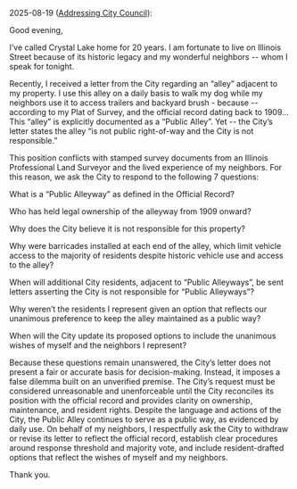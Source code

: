 2025-08-19 ([Addressing City Council](https://youtu.be/nGpIplBap8s?t=801)):

Good evening,

I’ve called Crystal Lake home for 20 years. I am fortunate to live on Illinois Street because of its historic legacy and my wonderful neighbors -- whom I speak for tonight.

Recently, I received a letter from the City regarding an “alley” adjacent to my property. I use this alley on a daily basis to walk my dog while my neighbors use it to access trailers and backyard brush - because -- according to my Plat of Survey, and the official record dating back to 1909… 
This “alley” is explicitly documented as a “Public Alley”. 
Yet -- the City’s letter states the alley “is not public right-of-way and the City is not responsible.”

This position conflicts with stamped survey documents from an Illinois Professional Land Surveyor and the lived experience of my neighbors. For this reason, we ask the City to respond to the following 7 questions:

What is a “Public Alleyway” as defined in the Official Record?

Who has held legal ownership of the alleyway from 1909 onward?

Why does the City believe it is not responsible for this property?

Why were barricades installed at each end of the alley, which limit vehicle access to the majority of residents despite historic vehicle use and access to the alley?

When will additional City residents, adjacent to “Public Alleyways”, be sent letters asserting the City is not responsible for “Public Alleyways”?

Why weren’t the residents I represent given an option that reflects our unanimous preference to keep the alley maintained as a public way?

When will the City update its proposed options to include the unanimous wishes of myself and the neighbors I represent?

Because these questions remain unanswered, the City’s letter does not present a fair or accurate basis for decision-making. Instead, it imposes a false dilemma built on an unverified premise.
The City’s request must be considered unreasonable and unenforceable until the City reconciles its position with the official record and provides clarity on ownership, maintenance, and resident rights. Despite the language and actions of the City, the Public Alley continues to serve as a public way, as evidenced by daily use. On behalf of my neighbors, I respectfully ask the City to withdraw or revise its letter to reflect the official record, establish clear procedures around response threshold and majority vote, and include resident-drafted options that reflect the wishes of myself and my neighbors. 

Thank you.